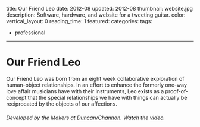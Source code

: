 title: Our Friend Leo
date: 2012-08
updated: 2012-08
thumbnail: website.jpg
description: Software, hardware, and website for a tweeting guitar.
color:
vertical_layout: 0
reading_time: 1
featured:
categories:
tags:
- professional
---

# Our Friend Leo

Our Friend Leo was born from an eight week collaborative exploration of human-object relationships. In an effort to enhance the formerly one-way love affair musicians have with their instruments, Leo exists as a proof-of-concept that the special relationships we have with things can actually be reciprocated by the objects of our affections.

###### Developed by the Makers at [Duncan/Channon](http://www.duncanchannon.com/). Watch the [video](http://player.vimeo.com/video/46912648).

<img class="wide bordered rounded" src="website.jpg" alt="">

